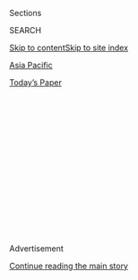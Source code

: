 <div id="app">

<div>

<div>

<div>

<div class="NYTAppHideMasthead css-1q2w90k e1suatyy0">

<div class="section css-ui9rw0 e1suatyy2">

<div class="css-eph4ug er09x8g0">

<div class="css-6n7j50">

</div>

<span class="css-1dv1kvn">Sections</span>

<div class="css-10488qs">

<span class="css-1dv1kvn">SEARCH</span>

</div>

[Skip to content](#site-content)[Skip to site index](#site-index)

</div>

<div id="masthead-section-label" class="css-1wr3we4 eaxe0e00">

[Asia
Pacific](https://www.nytimes3xbfgragh.onion/section/world/asia)

</div>

<div class="css-10698na e1huz5gh0">

</div>

</div>

<div id="masthead-bar-one" class="section hasLinks css-15hmgas e1csuq9d3">

<div class="css-uqyvli e1csuq9d0">

</div>

<div class="css-1uqjmks e1csuq9d1">

</div>

<div class="css-9e9ivx">

[](https://myaccount.nytimes3xbfgragh.onion/auth/login?response_type=cookie&client_id=vi)

</div>

<div class="css-1bvtpon e1csuq9d2">

[Today’s
Paper](https://www.nytimes3xbfgragh.onion/section/todayspaper)

</div>

</div>

</div>

</div>

<div data-aria-hidden="false">

<div id="site-content" data-role="main">

<div>

<div class="css-1aor85t" style="opacity:0.000000001;z-index:-1;visibility:hidden">

<div class="css-1hqnpie">

<div class="css-epjblv">

<span class="css-17xtcya">[Asia
Pacific](/section/world/asia)</span><span class="css-x15j1o">|</span><span class="css-fwqvlz">China
Warns of ‘Storm Clouds Gathering’ in U.S.-North Korea
Standoff</span>

</div>

<div class="css-k008qs">

<div class="css-1iwv8en">

<span class="css-18z7m18"></span>

<div>

</div>

</div>

<span class="css-1n6z4y">https://nyti.ms/2pACxqq</span>

<div class="css-1705lsu">

<div class="css-4xjgmj">

<div class="css-4skfbu" data-role="toolbar" data-aria-label="Social Media Share buttons, Save button, and Comments Panel with current comment count" data-testid="share-tools">

  - 
  - 
  - 
  - 
    
    <div class="css-6n7j50">
    
    </div>

  - 
  - 

</div>

</div>

</div>

</div>

</div>

</div>

<div class="css-13pd83m">

</div>

<div id="top-wrapper" class="css-1sy8kpn">

<div id="top-slug" class="css-l9onyx">

Advertisement

</div>

[Continue reading the main
story](#after-top)

<div class="ad top-wrapper" style="text-align:center;height:100%;display:block;min-height:250px">

<div id="top" class="place-ad" data-position="top" data-size-key="top">

</div>

</div>

<div id="after-top">

</div>

</div>

<div id="sponsor-wrapper" class="css-1hyfx7x">

<div id="sponsor-slug" class="css-19vbshk">

Supported by

</div>

[Continue reading the main
story](#after-sponsor)

<div id="sponsor" class="ad sponsor-wrapper" style="text-align:center;height:100%;display:block">

</div>

<div id="after-sponsor">

</div>

</div>

<div class="css-1vkm6nb ehdk2mb0">

# China Warns of ‘Storm Clouds Gathering’ in U.S.-North Korea Standoff

</div>

<div class="css-79elbk" data-testid="photoviewer-wrapper">

<div class="css-z3e15g" data-testid="photoviewer-wrapper-hidden">

</div>

<div class="css-1a48zt4 ehw59r15" data-testid="photoviewer-children">

![<span class="css-16f3y1r e13ogyst0" data-aria-hidden="true">A portrait
of Kim Il-sung, the founding leader of North Korea, was carried during a
parade in Pyongyang on
Saturday.</span><span class="css-cnj6d5 e1z0qqy90" itemprop="copyrightHolder"><span class="css-1ly73wi e1tej78p0">Credit...</span><span><span>KRT,
via Associated
Press</span></span></span>](https://static01.graylady3jvrrxbe.onion/images/2017/04/15/world/15fears_web1/15fears_web1-articleLarge-v2.jpg?quality=75&auto=webp&disable=upscale)

</div>

</div>

<div class="css-xt80pu e12qa4dv0">

<div class="css-18e8msd">

<div class="css-vp77d3 epjyd6m0">

<div class="css-1baulvz">

By [<span class="css-1baulvz" itemprop="name">Gerry
Mullany</span>](http://www.nytimes3xbfgragh.onion/by/gerry-mullany),
[<span class="css-1baulvz" itemprop="name">Chris
Buckley</span>](http://www.nytimes3xbfgragh.onion/by/chris-buckley) and
[<span class="css-1baulvz last-byline" itemprop="name">David E.
Sanger</span>](http://www.nytimes3xbfgragh.onion/by/david-e-sanger)

</div>

</div>

  - April 14,
    2017

  - 
    
    <div class="css-4xjgmj">
    
    <div class="css-d8bdto" data-role="toolbar" data-aria-label="Social Media Share buttons, Save button, and Comments Panel with current comment count" data-testid="share-tools">
    
      - 
      - 
      - 
      - 
        
        <div class="css-6n7j50">
        
        </div>
    
      - 
      - 
    
    </div>
    
    </div>

</div>

</div>

<div class="section meteredContent css-1r7ky0e" name="articleBody" itemprop="articleBody">

<div class="css-1fanzo5 StoryBodyCompanionColumn">

<div class="css-53u6y8">

HONG KONG —
[China](https://www.nytimes3xbfgragh.onion/topic/destination/china?inline=nyt-geo)
warned on Friday that tensions on the Korean Peninsula could spin out of
control, as [North
Korea](https://www.nytimes3xbfgragh.onion/topic/destination/north-korea?8qa)
said it could test a nuclear weapon at any time and a United States
naval group neared the peninsula — an American effort to sow doubt in
Pyongyang over how President Trump might respond.

“The United States and South Korea and North Korea are engaging in tit
for tat, with swords drawn and bows bent, and there have been storm
clouds gathering,” China’s foreign minister, Wang Yi, said in Beijing,
[according to
Xinhua](http://news.xinhuanet.com/politics/2017-04/14/c_1120812558.htm),
the state news agency.

“If they let war break out on the peninsula, they must shoulder that
historical culpability and pay the corresponding price for this,” Mr.
Wang said.

The comments were unusually blunt from China, which has been trying to
steer between the Trump administration’s demands for it to do more to
stop North Korea’s nuclear weapons program and its longstanding
reluctance to risk a rupture with the North. The remarks also reflected,
American experts said, an effort by the Chinese to throw responsibility
for what happens back on Washington, after Mr. Trump declared, in
several Twitter messages, that it was up to the Chinese to contain their
neighbor and sometime partner.

</div>

</div>

<div class="css-1fanzo5 StoryBodyCompanionColumn">

<div class="css-53u6y8">

In a telephone conversation with Mr. Trump on Wednesday, China’s
president, Xi Jinping, also [called for
restraint](http://www.fmprc.gov.cn/mfa_eng/zxxx_662805/t1453741.shtml).
But behind the scenes, officials said, Mr. Trump and Mr. Xi had reached
some preliminary understandings, during their meeting at the president’s
Mar-a-Lago resort a week ago, about what the Chinese might do to change
the behavior of the North’s leader, Kim Jong-un.

</div>

</div>

<div class="css-79elbk" data-testid="photoviewer-wrapper">

<div class="css-z3e15g" data-testid="photoviewer-wrapper-hidden">

</div>

<div class="css-1a48zt4 ehw59r15" data-testid="photoviewer-children">

![<span class="css-16f3y1r e13ogyst0" data-aria-hidden="true">Portraits
of Kim Il-sung, left, and Kim Jong-il, the first two leaders of North
Korea, in Pyongyang, the capital, on Thursday. Kim Il-sung’s birthday is
on Saturday, an occasion often marked by shows of military
might.</span><span class="css-cnj6d5 e1z0qqy90" itemprop="copyrightHolder"><span class="css-1ly73wi e1tej78p0">Credit...</span><span>Ed
Jones/Agence France-Presse — Getty
Images</span></span>](https://static01.graylady3jvrrxbe.onion/images/2017/04/15/world/15fears-1/15fears-1-articleLarge.jpg?quality=75&auto=webp&disable=upscale)

</div>

</div>

<div class="css-1fanzo5 StoryBodyCompanionColumn">

<div class="css-53u6y8">

According to officials who have seen notes of the conversations, the
Chinese have agreed to crack down on their second-tier banks that have
helped finance the North’s trade. But it is unclear what that crackdown
would look like: While much has been made by Mr. Trump about North
Korean “boats” of coal that have been turned away by China, the most
recent statistics show a significant increase in overall trade between
the two countries.

American officials contend that the two countries have also agreed to
share some intelligence — a highly unusual step — about suspected North
Korean shipments of arms and other illicit goods. That would improve the
chances that those shipments can be intercepted, perhaps when they make
port calls. The Bush administration began such a program, called the
Proliferation Security Initiative, more than a decade ago, but attention
to it has waxed and waned.

The North Korean military issued a statement on Friday threatening to
attack major American military bases in [South
Korea](https://www.nytimes3xbfgragh.onion/topic/destination/south-korea?8qa),
as well as the presidential Blue House, warning that it could annihilate
those targets “within minutes.”

</div>

</div>

<div class="css-1fanzo5 StoryBodyCompanionColumn">

<div class="css-53u6y8">

Administration officials flatly denied a report on NBC News that the
United States was planning for a pre-emptive strike ahead of any nuclear
test. It was unclear what American forces would strike, and the nuclear
test site where the North has conducted its five previous tests would
make a hard-to-hit target. Moreover, they noted, Vice President Mike
Pence is scheduled to visit Seoul this weekend, and it is almost
impossible to imagine a strike occurring while he was consulting with
the South’s acting president about how to respond to the crisis.

Even if a nuclear test occurs this weekend or in coming weeks, officials
say, the response is likely to be diplomatic, with a ramping up of
economic pressure and the deployment of more military assets. A carrier
group, led by the aircraft carrier Carl Vinson, is headed to the waters
off the peninsula. It includes Aegis cruisers with antimissile
ability.

</div>

</div>

<div class="css-1sngw6j">

[](https://www.nytimes3xbfgragh.onion/interactive/2017/04/12/world/asia/north-korea-nuclear-test.html)

<div class="css-1eoytci">

![](https://static01.graylady3jvrrxbe.onion/images/2017/04/12/world/asia/north-korea-nuclear-test-1492043970939/north-korea-nuclear-test-1492043970939-square640-v3.jpg)

</div>

<div class="css-1rha1bf">

## North Korea May Be Preparing Its 6th Nuclear Test

Growing evidence suggests that North Korea may soon conduct another
underground detonation in its effort to make nuclear arms.

</div>

</div>

<div class="css-1fanzo5 StoryBodyCompanionColumn">

<div class="css-53u6y8">

That is notable because administration officials say they are more
concerned about a test of an intercontinental ballistic missile that
could reach the United States — a feat the North has never come close to
accomplishing — than another nuclear test. According to one official,
it’s the combination of a missile and a warhead that is most
worrisome.

The official, and others cited in this article, asked for anonymity to
discuss a matter of national security.

The North, for its part, issued a statement that denounced what it
called the Trump administration’s “maniacal military provocations,”
including the deployment of the carrier group.

“Nothing will be more foolish if the United States thinks it can deal
with us the way it treated Iraq and Libya, miserable victims of its
aggression, and Syria, which did not respond immediately even after it
was attacked,” a spokesman for the general staff of the North’s People’s
Army said in a statement carried by Pyongyang’s official Korean Central
News Agency.

</div>

</div>

<div class="css-1fanzo5 StoryBodyCompanionColumn">

<div class="css-53u6y8">

North Korea’s vice foreign minister, Han Song-ryol, said on Friday that
the United States was “becoming more vicious and aggressive” under Mr.
Trump and that “we will go to war if they
choose.”

</div>

</div>

<div class="css-79elbk" data-testid="photoviewer-wrapper">

<div class="css-z3e15g" data-testid="photoviewer-wrapper-hidden">

</div>

<div class="css-1a48zt4 ehw59r15" data-testid="photoviewer-children">

<div class="css-1xdhyk6 erfvjey0">

<span class="css-1ly73wi e1tej78p0">Image</span>

<div class="css-zjzyr8">

<div data-testid="lazyimage-container" style="height:257.77777777777777px">

</div>

</div>

</div>

<span class="css-16f3y1r e13ogyst0" data-aria-hidden="true">A preflight
operations check on the United States aircraft carrier Carl Vinson in
the South China Sea last week. The carrier, along with other warships,
neared the Korean Peninsula this
week.</span><span class="css-cnj6d5 e1z0qqy90" itemprop="copyrightHolder"><span class="css-1ly73wi e1tej78p0">Credit...</span><span>Matt
Brown/U.S. Navy, via Getty Images</span></span>

</div>

</div>

<div class="css-1fanzo5 StoryBodyCompanionColumn">

<div class="css-53u6y8">

Mr. Han told [The Associated
Press](http://bigstory.ap.org/article/7db133ff3bf94648be84d48a1babf4e3/n-korean-official-us-more-vicious-aggressive-under-trump)
that whether North Korea holds another nuclear test would be “something
that our headquarters decides.” But he added an ominous coda: “At a time
and at a place where the headquarters deems necessary, it will take
place.”

The speculation about an imminent underground detonation arises from
satellite photographs that show the test site is fully prepared, and
that holes into the site have been plugged, usually a last step to
contain radiation. But at times the North, knowing it is under space
surveillance, has readied the site but waited to conduct the test.

On Saturday, with Kim Jong-un watching from a raised platform, North
Korea began a military parade in central Pyongyang to celebrate the
105th anniversary of the birth of his grandfather, Kim Il-sung, the
North’s founding president. The North sometimes uses such occasions to
show off its military advances.

Japan is clearly examining worst-case scenarios.

The Japanese news media reported that the government’s National Security
Council had been discussing the possible evacuation of an estimated
57,000 Japanese citizens in South Korea, should war break out. “We will
take all necessary steps to protect our people’s lives and assets,” said
Yoshihide Suga, Japan’s chief cabinet secretary. The Kyodo News agency
said the council was concerned about the possibility of North Korean
refugees arriving in boats on its shores.

</div>

</div>

<div class="css-1fanzo5 StoryBodyCompanionColumn">

<div class="css-53u6y8">

Prime Minister Shinzo Abe expressed concern on Thursday that North Korea
could have the ability to deliver missiles equipped with sarin, the
nerve agent whose recent use against civilians in Syria prompted Mr.
Trump to [order a missile
strike](https://www.nytimes3xbfgragh.onion/2017/04/07/us/politics/syria-strike-trump-timeline.html)
there.

Russia, another neighbor of North Korea, echoed China on Friday in
urging all parties to exercise caution. A Kremlin spokesman, Dmitri S.
Peskov, called on “all the countries to refrain from any actions that
could amount to provocative steps,” [Reuters
reported](http://www.reuters.com/article/us-northkorea-russia-idUSKBN17G0RB).

In a phone call on Friday between the Russian foreign minister, Sergey
V. Lavrov, and his Chinese counterpart, Mr. Wang, both said they would
try to revive talks over North Korea, according to the [Chinese Foreign
Ministry](http://www.mfa.gov.cn/web/zyxw/t1453861.shtml).

In South Korea, whose people have lived through saber-rattling involving
the North for decades, there were few signs of panic. Nonetheless, the
South Korean Foreign Ministry warned on Friday that if the North
conducted another nuclear test or launched an intercontinental ballistic
missile, it would suffer an “unbearably strong punishment.” All the
major candidates in the presidential election set for next month have
called on the United States not to do anything that might initiate war
on the peninsula without first seeking the consent of South Korea, its
military ally.

In his remarks in Beijing, Mr. Wang said there was still hope for
renewed negotiations with North Korea on its weapons program. “There can
also be flexibility about the form of renewed talks,” he said.

Secretary of State Rex Tillerson, visiting Seoul in March, said the
United States would [not
negotiate](https://www.nytimes3xbfgragh.onion/2017/03/17/world/asia/rex-tillerson-north-korea-nuclear.html)
with the North unless it first gave up both its nuclear and missile
programs. That was essentially a rejection of talks, since the purpose
of the negotiation would be to end those programs. But the North has
said it will never surrender what it calls its “deterrent” against
American aggression, and President Barack Obama never engaged in
prolonged discussions out of concern the North was just playing for
time.

The Chinese made much of their announcement two months ago that they
were suspending coal imports from North Korea. But while those shipments
seem to have dried up, Chinese overall trade rose 37.4 percent in the
first quarter of 2017, compared with the same period in 2016.

</div>

</div>

<div class="css-1fanzo5 StoryBodyCompanionColumn">

<div class="css-53u6y8">

Chinese news outlets [reported on
Friday](http://news.163.com/17/0414/19/CI0OMCIA0001875O.html) that Air
China, the country’s main international airline, would suspend flights
to Pyongyang starting on Monday, leaving only Air Koryo of North Korea
operating regular flights between Pyongyang and Beijing or other Chinese
cities. The move appeared to have been in the works for some time; NK
News, a website about North Korea, [reported last
month](https://www.nknews.org/2017/03/air-china-to-cancel-2017-north-korea-service-following-marathon/)
that the suspension was likely, saying that Air China’s services were
underused and that its flights were often canceled.

Later, Air China issued a statement saying that it had not entirely
abandoned the route from Beijing to Pyongyang, and would arrange flights
if there was enough demand.

</div>

</div>

</div>

<div>

</div>

<div>

</div>

<div>

</div>

<div>

<div id="bottom-wrapper" class="css-1ede5it">

<div id="bottom-slug" class="css-l9onyx">

Advertisement

</div>

[Continue reading the main
story](#after-bottom)

<div id="bottom" class="ad bottom-wrapper" style="text-align:center;height:100%;display:block;min-height:90px">

</div>

<div id="after-bottom">

</div>

</div>

</div>

</div>

</div>

## Site Index

<div>

</div>

## Site Information Navigation

  - [© <span>2020</span> <span>The New York Times
    Company</span>](https://help.nytimes3xbfgragh.onion/hc/en-us/articles/115014792127-Copyright-notice)

<!-- end list -->

  - [NYTCo](https://www.nytco.com/)
  - [Contact
    Us](https://help.nytimes3xbfgragh.onion/hc/en-us/articles/115015385887-Contact-Us)
  - [Work with us](https://www.nytco.com/careers/)
  - [Advertise](https://nytmediakit.com/)
  - [T Brand Studio](http://www.tbrandstudio.com/)
  - [Your Ad
    Choices](https://www.nytimes3xbfgragh.onion/privacy/cookie-policy#how-do-i-manage-trackers)
  - [Privacy](https://www.nytimes3xbfgragh.onion/privacy)
  - [Terms of
    Service](https://help.nytimes3xbfgragh.onion/hc/en-us/articles/115014893428-Terms-of-service)
  - [Terms of
    Sale](https://help.nytimes3xbfgragh.onion/hc/en-us/articles/115014893968-Terms-of-sale)
  - [Site
    Map](https://spiderbites.nytimes3xbfgragh.onion)
  - [Help](https://help.nytimes3xbfgragh.onion/hc/en-us)
  - [Subscriptions](https://www.nytimes3xbfgragh.onion/subscription?campaignId=37WXW)

</div>

</div>

</div>

</div>
